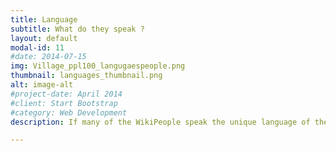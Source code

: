```yaml
---
title: Language
subtitle: What do they speak ?
layout: default
modal-id: 11
#date: 2014-07-15
img: Village_ppl100_langugaespeople.png
thumbnail: languages_thumbnail.png
alt: image-alt
#project-date: April 2014
#client: Start Bootstrap
#category: Web Development
description: If many of the WikiPeople speak the unique language of the two main WikiCountries,English, an important part of the WikiCitizens also speak other (and various) languages. Looking at our real world, with its 7000 different languages and even more dialects, it makes sense that some of this diversity is represented. Similarly, if we remember that we use the English Wikipedia it is also not surprising that the main language of the people in WikiWorld is English.<br> If such a diversity can cause trouble for communication between WikiCitizen, this should not be a big deal; it is rumored that a new language is soon going to be taught in WikiSchools, the Newspeak.<br><br>

---
```

